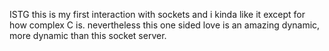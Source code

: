 ISTG this is my first interaction with sockets and i kinda like it except for how complex C is. nevertheless this one sided love is an amazing dynamic, more dynamic than this socket server.
